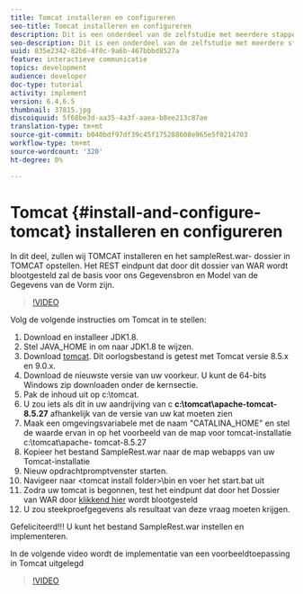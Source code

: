 ```yaml
---
title: Tomcat installeren en configureren
seo-title: Tomcat installeren en configureren
description: Dit is een onderdeel van de zelfstudie met meerdere stappen voor het maken van uw eerste interactieve communicatiedocument. In dit onderdeel wordt TOMCAT geïnstalleerd en wordt het bestand sampleRest.war in TOMCAT geïmplementeerd. Het REST eindpunt dat door dit dossier van WAR wordt blootgesteld zal de basis voor ons Gegevensbron en Model van de Gegevens van de Vorm zijn.
seo-description: Dit is een onderdeel van de zelfstudie met meerdere stappen voor het maken van uw eerste interactieve communicatiedocument. In dit onderdeel wordt TOMCAT geïnstalleerd en wordt het bestand sampleRest.war in TOMCAT geïmplementeerd. Het REST eindpunt dat door dit dossier van WAR wordt blootgesteld zal de basis voor ons Gegevensbron en Model van de Gegevens van de Vorm zijn.
uuid: 835e2342-82b6-4f0c-9a6b-467bbbd8527a
feature: interactieve communicatie
topics: development
audience: developer
doc-type: tutorial
activity: implement
version: 6.4,6.5
thumbnail: 37815.jpg
discoiquuid: 5f68be3d-aa35-4a3f-aaea-b8ee213c87ae
translation-type: tm+mt
source-git-commit: b040bdf97df39c45f175288608e965e5f0214703
workflow-type: tm+mt
source-wordcount: '320'
ht-degree: 0%

---
```



# Tomcat {#install-and-configure-tomcat} installeren en configureren

In dit deel, zullen wij TOMCAT installeren en het sampleRest.war- dossier in TOMCAT opstellen. Het REST eindpunt dat door dit dossier van WAR wordt blootgesteld zal de basis voor ons Gegevensbron en Model van de Gegevens van de Vorm zijn.

>[!VIDEO](https://video.tv.adobe.com/v/37815/?quality=9&learn=on)

Volg de volgende instructies om Tomcat in te stellen:

1. Download en installeer JDK1.8.
2. Stel JAVA_HOME in om naar JDK1.8 te wijzen.
3. Download [tomcat](https://tomcat.apache.org/). Dit oorlogsbestand is getest met Tomcat versie 8.5.x en 9.0.x.
4. Download de nieuwste versie van uw voorkeur. U kunt de 64-bits Windows zip downloaden onder de kernsectie.
5. Pak de inhoud uit op c:\tomcat.
6. U zou iets als dit in uw aandrijving van c **c:\tomcat\apache-tomcat-8.5.27** afhankelijk van de versie van uw kat moeten zien
7. Maak een omgevingsvariabele met de naam &quot;CATALINA_HOME&quot; en stel de waarde ervan in op het voorbeeld van de map voor tomcat-installatie c:\tomcat\apache- tomcat-8.5.27
8. Kopieer het bestand SampleRest.war naar de map webapps van uw Tomcat-installatie
9. Nieuw opdrachtpromptvenster starten.
10. Navigeer naar &lt;tomcat install folder>\bin en voer het start.bat uit
11. Zodra uw tomcat is begonnen, test het eindpunt dat door het Dossier van WAR door [klikkend hier](http://localhost:8080/SampleRest/webapi/getStatement/9586) wordt blootgesteld
12. U zou steekproefgegevens als resultaat van deze vraag moeten krijgen.

Gefeliciteerd!!! U kunt het bestand SampleRest.war instellen en implementeren.

In de volgende video wordt de implementatie van een voorbeeldtoepassing in Tomcat uitgelegd
>[!VIDEO](https://video.tv.adobe.com/v/37815)